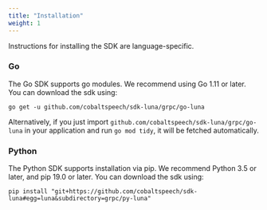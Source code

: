 ```yaml
---
title: "Installation"
weight: 1
---
```


Instructions for installing the SDK are language-specific.

### Go
The Go SDK supports go modules.  We recommend using Go 1.11 or later.  You can download the sdk using:

`go get -u github.com/cobaltspeech/sdk-luna/grpc/go-luna`

Alternatively, if you just import `github.com/cobaltspeech/sdk-luna/grpc/go-luna` in your application and run `go mod tidy`, it will be fetched automatically.

### Python
The Python SDK supports installation via pip.  We recommend Python 3.5 or later, and pip 19.0 or later.  You can download the sdk using:

`pip install "git+https://github.com/cobaltspeech/sdk-luna#egg=luna&subdirectory=grpc/py-luna"`